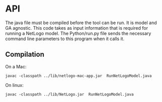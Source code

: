 # API

The java file must be compiled before the tool can be run. It is model and GA agnostic. This code takes as input information that is required for running a NetLogo model. The Python/run.py file sends the necessary command line parameters to this program when it calls it.

## Compilation

On a Mac:

``` javac -classpath ../lib/netlogo-mac-app.jar  RunNetLogoModel.java ```

On linux:

``` javac -classpath ../lib/NetLogo.jar  RunNetLogoModel.java ```
